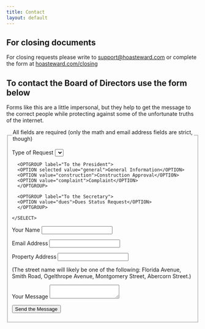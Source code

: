 ```yaml
---
title: Contact
layout: default
---
```


<h2>For closing documents</h2>
<p>For closing requests please write to <a href="mailto:support@hoasteward.com">support@hoasteward.com</a> or complete the form at <a href="http://hoasteward.com/closing">hoasteward.com/closing</a><p>

<h2>To contact the Board of Directors use the form below</h2>

<p>
  Forms like this are a little impersonal, but they help to 
  get the message to the correct people while protecting 
  against some of the unfortunate truths of the internet.
</p>

<form method="POST" action="mailto:edthedev@gmail.com?subject=Savannah Green HOA Contact Form Request" enctype="text/plain">
<!-- <form method="POST" action="mailto:secretary@savannahgreenurbana.org?subject=Savannah Green HOA Contact Form Request">
-->
  <fieldset>
  <legend>
   All fields are required (only the math and email address fields are strict, though)
  </legend>

  <p>
    <label for="request-type">
    Type of Request
    </label>
    <SELECT size="1" name="request-type">

      <OPTGROUP label="To the President">
      <OPTION selected value="general">General Information</OPTION>
      <OPTION value="construction">Construction Approval</OPTION>
      <OPTION value="complaint">Complaint</OPTION>
      </OPTGROUP>

      <OPTGROUP label="To the Secretary">
      <OPTION value="dues">Dues Status Request</OPTION>
      </OPTGROUP>

    </SELECT>
  </p>

  <p>
    <label for="name">
      Your Name
    </label>
    <input class="input-text" type="text" name="name" />
  </p>

  <p>
    <label for="email">
    Email Address
    </label>
    <input class="input-text" type="text" name="email" />
  </p>

  <p>
    <label for="property">
    Property Address
    </label>
    <input class="input-text" type="text" name="property" />
  </p>

  <p class="explanatory-text">
    (The street name will likely be one of the following:
    Florida Avenue,
    Smith Road,
    Ogelthrope Avenue,
    Montgomery Street,
    Abercorn Street.)
  </p>

  <p>
    <label for="message">
    Your Message
    </label>
    <textarea class="input-text" name="message"></textarea>
  </p>

  <p>
    <input class="submit" type="submit" value="Send the Message">
  </p>


  </fieldset>
</form>

